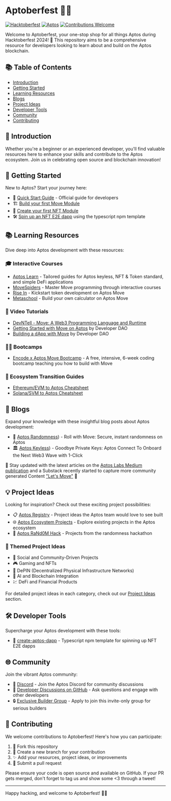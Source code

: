 # Aptoberfest 🍂🎃

[![Hacktoberfest](https://img.shields.io/badge/Hacktoberfest-2024-orange.svg)](https://hacktoberfest.com/)
[![Aptos](https://img.shields.io/badge/Blockchain-Aptos-blue.svg)](https://aptos.dev/)
[![Contributions Welcome](https://img.shields.io/badge/contributions-welcome-brightgreen.svg?style=flat)](https://github.com/yourusername/aptoberfest/issues)

Welcome to Aptoberfest, your one-stop shop for all things Aptos during Hacktoberfest 2024! 🚀 This repository aims to be a comprehensive resource for developers looking to learn about and build on the Aptos blockchain.

## 📚 Table of Contents
- [Introduction](#-introduction)
- [Getting Started](#-getting-started)
- [Learning Resources](#-learning-resources)
- [Blogs](#-blogs)
- [Project Ideas](#-project-ideas)
- [Developer Tools](#-developer-tools)
- [Community](#-community)
- [Contributing](#-contributing)

## 🌟 Introduction

Whether you're a beginner or an experienced developer, you'll find valuable resources here to enhance your skills and contribute to the Aptos ecosystem. Join us in celebrating open source and blockchain innovation!

## 🚀 Getting Started

New to Aptos? Start your journey here:

- 📘 [Quick Start Guide](https://aptos.dev/en/build/get-started) - Official guide for developers
- 🏗️ [Build your first Move Module](https://aptos.dev/en/build/guides/first-move-module)
- 🎨 [Create your first NFT Module](https://aptos.dev/en/build/guides/your-first-nft)
- 🛠️ [Spin up an NFT E2E dapp](https://aptos.dev/en/build/create-aptos-dapp) using the typescript npm template

## 📚 Learning Resources

Dive deep into Aptos development with these resources:

### 🎓 Interactive Courses
- [Aptos Learn](https://learn.aptoslabs.com/) - Tailored guides for Aptos keyless, NFT & Token standard, and simple DeFi applications
- [MoveSpiders](https://movespiders.com/) - Master Move programming through interactive courses
- [Rise In](https://www.risein.com/bootcamps/build-on-aptos-bootcamp-india) - Kickstart token development on Aptos Move
- [Metaschool](https://metaschool.so/courses/start-building-on-aptos) - Build your own calculator on Aptos Move

### 🎥 Video Tutorials
- [DevNTell - Move: A Web3 Programming Language and Runtime](https://x.com/developer_dao/status/1810698011217215537)
- [Getting Started with Move on Aptos](https://x.com/i/broadcasts/1lDxLldblgaxm) by Developer DAO
- [Building a dApp with Move](https://x.com/i/broadcasts/1lDGLldjYNPGm) by Developer DAO

### 🏋️‍♂️ Bootcamps
- [Encode x Aptos Move Bootcamp](https://www.encode.club/aptos-move-bootcamp/?utm_source=organic&utm_campaign=e0343_external_aptos&utm_content=o0vlbf) - A free, intensive, 6-week coding bootcamp teaching you how to build with Move

### 🔄 Ecosystem Transition Guides
- [Ethereum/EVM to Aptos Cheatsheet](https://aptos.dev/en/build/get-started/ethereum-cheatsheet)
- [Solana/SVM to Aptos Cheatsheet](https://aptos.dev/en/build/get-started/solana-cheatsheet)

## 📝 Blogs

Expand your knowledge with these insightful blog posts about Aptos development:

- 🧠 [Aptos Randomness](https://aptoslabs.medium.com/roll-with-move-secure-instant-randomness-on-aptos-c0e219df3fb1)) - Roll with Move: Secure, instant randomness on Aptos
- 🏛️ [Aptos Keyless](https://medium.com/aptoslabs/goodbye-private-keys-aptos-connect-to-onboard-the-next-web3-wave-with-1-click-da9d57325aa1)) - Goodbye Private Keys: Aptos Connect To Onboard the Next Web3 Wave with 1-Click

📢 Stay updated with the latest articles on the [Aptos Labs Medium publication](https://medium.com/aptoslabs) and a Substack recently started to capture more community generated Content ["Let's Move"](https://letsmoveonaptos.substack.com/) 🚀

## 💡 Project Ideas

Looking for inspiration? Check out these exciting project possibilities:

- 📋 [Aptos Registry](https://github.com/aptos-foundation/registry-projects/#readme) - Project ideas the Aptos team would love to see built
- 🌐 [Aptos Ecosystem Projects](https://aptosfoundation.org/ecosystem/projects/all) - Explore existing projects in the Aptos ecosystem
- 🎲 [Aptos RaNd0M Hack](https://taikai.network/aptos/hackathons/aptos-random-hack/projects) - Projects from the randomness hackathon

### 🚀 Themed Project Ideas
- 🤝 Social and Community-Driven Projects
- 🎮 Gaming and NFTs
- 📡 DePIN (Decentralized Physical Infrastructure Networks)
- 🤖 AI and Blockchain Integration
- 💹 DeFi and Financial Products

For detailed project ideas in each category, check out our [Project Ideas](link-to-project-ideas-section) section.

## 🛠️ Developer Tools

Supercharge your Aptos development with these tools:

- 🔧 [create-aptos-dapp](https://aptos.dev/en/build/create-aptos-dapp) - Typescript npm template for spinning up NFT E2E dapps

## 🌐 Community

Join the vibrant Aptos community:

- 💬 [Discord](https://discord.com/invite/aptosnetwork) - Join the Aptos Discord for community discussions
- 🤔 [Developer Discussions on GitHub](https://github.com/aptos-labs/aptos-developer-discussions/discussions) - Ask questions and engage with other developers
- 🔒 [Exclusive Builder Group](https://t.me/+7N2M14s0u-s2MWRl) - Apply to join this invite-only group for serious builders

## 🤝 Contributing

We welcome contributions to Aptoberfest! Here's how you can participate:

1. 🍴 Fork this repository
2. 🌿 Create a new branch for your contribution
3. ✨ Add your resources, project ideas, or improvements
4. 🚀 Submit a pull request

Please ensure your code is open source and available on GitHub. If your PR gets merged, don't forget to tag us and show some <3 through a tweet!

---

Happy hacking, and welcome to Aptoberfest! 🎃🍂
